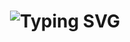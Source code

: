 <div align="center">
  <h1>
    <img src="https://readme-typing-svg.herokuapp.com?font=Jetbrains+mono&size=40&duration=3000&color=33FF33&center=true&vCenter=true&width=435&lines=Hey..+I'm+Abhilash B K;This+is..;..my+Github..;" alt="Typing SVG"/>
  </h1>
</div>

